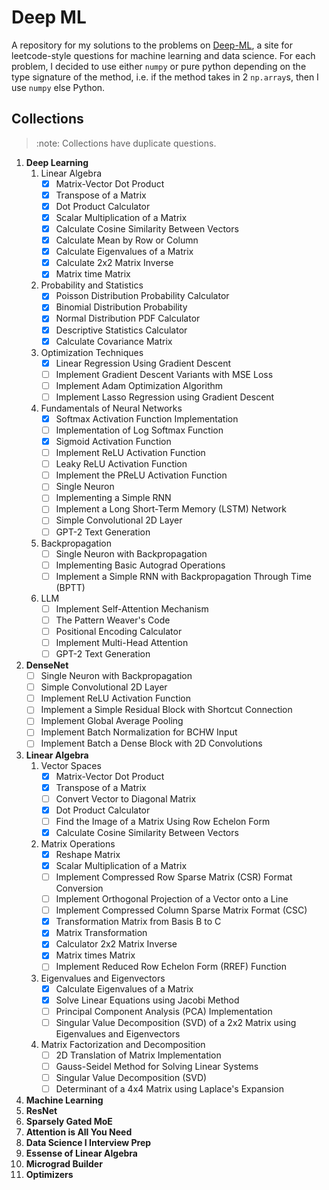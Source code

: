 # Deep ML

A repository for my solutions to the problems on [Deep-ML](https://www.deep-ml.com/), a site for leetcode-style questions for machine learning and data science. For each problem, I decided to use either `numpy` or pure python depending on the type signature of the method, i.e. if the method takes in 2 `np.array`s, then I use `numpy` else Python.

## Collections

> :note:
> Collections have duplicate questions.

1. **Deep Learning**
    1. Linear Algebra
        - [X] Matrix-Vector Dot Product
        - [X] Transpose of a Matrix
        - [X] Dot Product Calculator
        - [X] Scalar Multiplication of a Matrix
        - [X] Calculate Cosine Similarity Between Vectors
        - [X] Calculate Mean by Row or Column
        - [X] Calculate Eigenvalues of a Matrix
        - [X] Calculate 2x2 Matrix Inverse
        - [X] Matrix time Matrix
    2. Probability and Statistics
        - [X] Poisson Distribution Probability Calculator
        - [X] Binomial Distribution Probability
        - [X] Normal Distribution PDF Calculator
        - [X] Descriptive Statistics Calculator
        - [X] Calculate Covariance Matrix
    3. Optimization Techniques
        - [X] Linear Regression Using Gradient Descent
        - [ ] Implement Gradient Descent Variants with MSE Loss
        - [ ] Implement Adam Optimization Algorithm
        - [ ] Implement Lasso Regression using Gradient Descent
    4. Fundamentals of Neural Networks
        - [X] Softmax Activation Function Implementation
        - [ ] Implementation of Log Softmax Function
        - [X] Sigmoid Activation Function
        - [ ] Implement ReLU Activation Function
        - [ ] Leaky ReLU Activation Function
        - [ ] Implement the PReLU Activation Function
        - [ ] Single Neuron
        - [ ] Implementing a Simple RNN
        - [ ] Implement a Long Short-Term Memory (LSTM) Network
        - [ ] Simple Convolutional 2D Layer
        - [ ] GPT-2 Text Generation
    5. Backpropagation
        - [ ] Single Neuron with Backpropagation
        - [ ] Implementing Basic Autograd Operations
        - [ ] Implement a Simple RNN with Backpropagation Through Time (BPTT)
    6. LLM
        - [ ] Implement Self-Attention Mechanism
        - [ ] The Pattern Weaver's Code
        - [ ] Positional Encoding Calculator
        - [ ] Implement Multi-Head Attention
        - [ ] GPT-2 Text Generation
2. **DenseNet**
   - [ ] Single Neuron with Backpropagation
   - [ ] Simple Convolutional 2D Layer
   - [ ] Implement ReLU Activation Function
   - [ ] Implement a Simple Residual Block with Shortcut Connection
   - [ ] Implement Global Average Pooling
   - [ ] Implement Batch Normalization for BCHW Input
   - [ ] Implement Batch a Dense Block with 2D Convolutions
3. **Linear Algebra**
   1. Vector Spaces
        - [X] Matrix-Vector Dot Product
        - [X] Transpose of a Matrix
        - [ ] Convert Vector to Diagonal Matrix
        - [X] Dot Product Calculator
        - [ ] Find the Image of a Matrix Using Row Echelon Form
        - [X] Calculate Cosine Similarity Between Vectors
   2. Matrix Operations
       - [X] Reshape Matrix
       - [X] Scalar Multiplication of a Matrix
       - [ ] Implement Compressed Row Sparse Matrix (CSR) Format Conversion
       - [ ] Implement Orthogonal Projection of a Vector onto a Line
       - [ ] Implement Compressed Column Sparse Matrix Format (CSC)
       - [X] Transformation Matrix from Basis B to C
       - [X] Matrix Transformation
       - [X] Calculator 2x2 Matrix Inverse
       - [X] Matrix times Matrix
       - [ ] Implement Reduced Row Echelon Form (RREF) Function
   3. Eigenvalues and Eigenvectors
       - [X] Calculate Eigenvalues of a Matrix
       - [X] Solve Linear Equations using Jacobi Method
       - [ ] Principal Component Analysis (PCA) Implementation
       - [ ] Singular Value Decomposition (SVD) of a 2x2 Matrix using Eigenvalues and Eigenvectors
   4. Matrix Factorization and Decomposition
       - [ ] 2D Translation of Matrix Implementation
       - [ ] Gauss-Seidel Method for Solving Linear Systems
       - [ ] Singular Value Decomposition (SVD)
       - [ ] Determinant of a 4x4 Matrix using Laplace's Expansion
4. **Machine Learning**
5. **ResNet**
6. **Sparsely Gated MoE**
7. **Attention is All You Need**
8. **Data Science I Interview Prep**
9. **Essense of Linear Algebra**
10. **Micrograd Builder**
11. **Optimizers**
